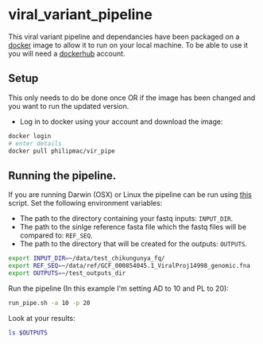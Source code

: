 # viral_variant_pipeline

This viral variant pipeline and dependancies have been packaged on a [docker](https://www.docker.com/) image  to allow it to run on your local machine. To be able to use it you will need a [dockerhub](https://hub.docker.com/) account.

## Setup 
This only needs to do be done once OR if the image has been changed and you want to run the updated version.

- Log in to docker using your account and download the image:

```sh
docker login
# enter details
docker pull philipmac/vir_pipe
```


## Running the pipeline.

If you are running Darwin (OSX) or Linux the pipeline can be run using [this](https://github.com/niaid/viral_variant_pipeline/blob/master/vir_call.sh) script. 
Set the following environment variables:

- The path to the directory containing your fastq inputs: `INPUT_DIR`.
- The path to the sinlge reference fasta file which the fastq files will be compared to: `REF_SEQ`.
- The path to the directory that will be created for the outputs: `OUTPUTS`.


```sh
export INPUT_DIR=~/data/test_chikungunya_fq/
export REF_SEQ=~/data/ref/GCF_000854045.1_ViralProj14998_genomic.fna
export OUTPUTS=~/test_outputs_dir
```

Run the pipeline (In this example I'm setting AD to 10 and PL to 20):

```sh
run_pipe.sh -a 10 -p 20
```

Look at your results:
```sh
ls $OUTPUTS
```

